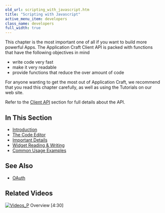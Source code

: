 ```yaml
---
old_url: scripting_with_javascript.htm
title: "Scripting with Javascript"
active_menu_item: developers
class_name: developers
full_width: true
---
```



This chapter is the most important one of all if you want to build more powerful Apps. The Application Craft Client API is packed with functions that have the following objectives in mind

 - write code very fast
 - make it very readable
 - provide functions that reduce the over amount of code

For anyone wanting to get the most out of Application Craft, we recommend that you read this chapter carefully, as well as using the Tutorials on our web site.

Refer to the [Client API](/developers/documentation/scripting-apis/client-api/) section for full details about the API.

## In This Section

 - [Introduction](/developers/documentation/scripting-apis/client-scripting-overview/scripting-with-javascript/introduction/)
 - [The Code Editor](/developers/documentation/scripting-apis/client-scripting-overview/scripting-with-javascript/the-code-editor/)
 - [Important Details](/developers/documentation/scripting-apis/client-scripting-overview/scripting-with-javascript/important-details/)
 - [Widget Reading & Writing](/developers/documentation/scripting-apis/client-scripting-overview/scripting-with-javascript/widget-reading-writing/)
 - [Common Usage Examples](/developers/documentation/scripting-apis/client-scripting-overview/scripting-with-javascript/common-usage-examples/)

## See Also

 - [OAuth](/developers/documentation/product-guide/advanced-features/oauth/)

## Related Videos

[![Videos\_P](/img/docs/videos_p.png)](http://www.youtube.com/v/pHaov7DW4kM?autoplay=1&hd=1&fs=1&showsearch=0&rel=0&) Overview [4:30]

